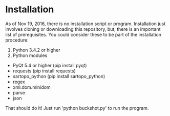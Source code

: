 # Installation

As of Nov 19, 2016, there is no installation script or program.  Installation just involves cloning or downloading this repository, but, there is an important list of prerequisites.  You could consider these to be part of the installation procedure:

1. Python 3.4.2 or higher
2. Python modules
 * PyQt 5.4 or higher (pip install pyqt)
 * requests (pip install requests)
 * sartopo_python (pip install sartopo_python)
 * regex
 * xml.dom.minidom
 * parse
 * json

That should do it!  Just run 'python buckshot.py' to run the program.
